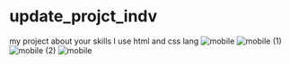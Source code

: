 # update_projct_indv

my project about your skills 
I use html and css lang
![mobile](https://user-images.githubusercontent.com/131868495/236661106-f90a1d21-2fbf-496b-b9cd-1e777f4d7c9c.png)
![mobile (1)](https://user-images.githubusercontent.com/131868495/236661154-77b7f069-168d-4e53-b17e-b9195f6d7c87.png)
![mobile (2)](https://user-images.githubusercontent.com/131868495/236661186-ae3468d2-93e6-4b63-8c7b-df5e9775dd71.png)
![mobile](https://user-images.githubusercontent.com/131868495/236661285-3795e868-a90f-4b72-83f3-8a3cfa2cc5b2.gif)

